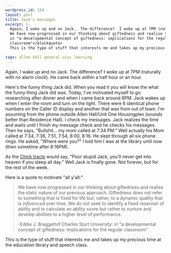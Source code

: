 ```yaml
--- 
wordpress_id: 154
layout: post
title: Jack's messages
excerpt: |-
  Again, I wake up and no Jack.  The difference?  I woke up at 7PM (naturally with no alarm clock).  He came back within a half hour or an hour.<p>Here's the funny thing Jack did.  When you read it you will know the what the funny thing Jack did was.  Today, I've motivated myself to go researching after dinner and when I came back around 8PM.  Jack wakes up when I enter the room and turn on the light.  There were 6 identical phone numbers on the Caller ID display and another that was from out of town.  I'm assuming from the phone outside Allen Hall/Unit One Housingplex (sounds better than Residence Hall).  I check my messages.  Jack realizes the time and waits until I finish my message check and he checks his messages.  Then he says, "Bullshit... my mom called at 7:34 PM."  Well actually his Mom called at 7:34, 7:38, 7:51, 7:54, 8:00, 8:16.  He slept through all six phone rings.  He asked, "Where were you?"  I told him I was at the library until now (then sometime after 8:16PM).<p>As the <a href="http://www.chick.com/">Chick tracts</a> would say, "Poor stupid Jack, you'll never get into heaven if you sleep all day."  Well Jack is finally gone.  Not forever, but for the rest of the week.<p>Here is a quote to motivate "all y'all:"<blockquote>
  We have now progressed in our thinking about giftedness and realise the static nature of our previous approach.  Giftedness does not refer to something that is fixed for life but, rather, to a dynamic quality that is <i>influenced</i> over time.  We do not seek to identify a fixed reservoir of ability and to calculate an ability score but rather to <i>nurture</i> and <i>develop</i> abilities to a higher level of performance.<p>-Eddie J. Braggettof Charles Sturt University:
  in "a developmental concept of giftedness: implications for the regular
  classroom"</blockquote>
  This is the type of stuff that interests me and takes up my precious time at the education library and speech class.

tags: allen hall general uiuc learning
---
```


Again, I wake up and no Jack.  The difference?  I woke up at 7PM (naturally with no alarm clock).  He came back within a half hour or an hour.<p>Here's the funny thing Jack did.  When you read it you will know the what the funny thing Jack did was.  Today, I've motivated myself to go researching after dinner and when I came back around 8PM.  Jack wakes up when I enter the room and turn on the light.  There were 6 identical phone numbers on the Caller ID display and another that was from out of town.  I'm assuming from the phone outside Allen Hall/Unit One Housingplex (sounds better than Residence Hall).  I check my messages.  Jack realizes the time and waits until I finish my message check and he checks his messages.  Then he says, "Bullshit... my mom called at 7:34 PM."  Well actually his Mom called at 7:34, 7:38, 7:51, 7:54, 8:00, 8:16.  He slept through all six phone rings.  He asked, "Where were you?"  I told him I was at the library until now (then sometime after 8:16PM).<p>As the <a href="http://www.chick.com/">Chick tracts</a> would say, "Poor stupid Jack, you'll never get into heaven if you sleep all day."  Well Jack is finally gone.  Not forever, but for the rest of the week.<p>Here is a quote to motivate "all y'all:"<blockquote>
We have now progressed in our thinking about giftedness and realise the static nature of our previous approach.  Giftedness does not refer to something that is fixed for life but, rather, to a dynamic quality that is <i>influenced</i> over time.  We do not seek to identify a fixed reservoir of ability and to calculate an ability score but rather to <i>nurture</i> and <i>develop</i> abilities to a higher level of performance.<p>-Eddie J. Braggettof Charles Sturt University:
in "a developmental concept of giftedness: implications for the regular
classroom"</blockquote>
This is the type of stuff that interests me and takes up my precious time at the education library and speech class.
